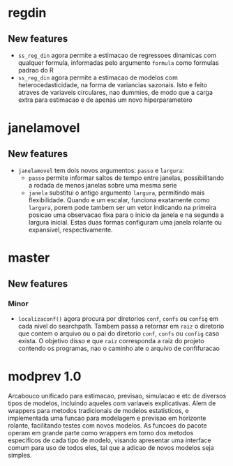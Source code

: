 # regdin

## New features

* `ss_reg_din` agora permite a estimacao de regressoes dinamicas com qualquer formula, informadas 
  pelo argumento `formula` como formulas padrao do R
* `ss_reg_din` agora permite a estimacao de modelos com heterocedasticidade, na forma de variancias
  sazonais. Isto e feito atraves de variaveis circulares, nao dummies, de modo que a carga extra
  para estimacao e de apenas um novo hiperparametero

# janelamovel

## New features

* `janelamovel` tem dois novos argumentos: `passo` e `largura`:
  * `passo` permite informar saltos de tempo entre janelas, possibilitando a rodada de menos janelas
    sobre uma mesma serie
  * `janela` substitui o antigo argumento `largura`, permitindo mais flexibilidade. Quando e um 
    escalar, funciona exatamente como `largura`, porem pode tambem ser um vetor indicando na 
    primeira posicao uma observacao fixa para o inicio da janela e na segunda a largura inicial. 
    Estas duas formas configuram uma janela rolante ou expansivel, respectivamente.

# master

## New features

### Minor

* `localizaconf()` agora procura por diretorios `conf`, `confs` ou `config` em cada nivel do
  searchpath. Tambem passa a retornar em `raiz` o diretorio que contem o arquivo ou o pai do
  diretorio `conf`, `confs` ou `config` caso exista. O objetivo disso e que `raiz` corresponda a 
  raiz do projeto contendo os programas, nao o caminho ate o arquivo de confifuracao

# modprev 1.0

Arcabouco unificado para estimacao, previsao, simulacao e etc de diversos tipos de 
modelos, incluindo aqueles com variaveis explicativas. Alem de wrappers para metodos 
tradicionais de modelos estatisticos, e implementada uma funcao para modelagem e previsao em
horizonte rolante, facilitando testes com novos modelos. As funcoes do pacote operam em grande
parte como wrappers em torno dos metodos especificos de cada tipo de modelo, visando apresentar
uma interface comum para uso de todos eles, tal que a adicao de novos modelos seja simples. 